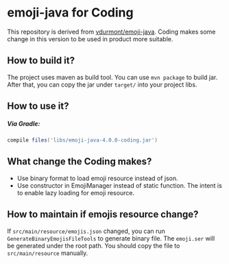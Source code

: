 # emoji-java for Coding
This repository is derived from [vdurmont/emoji-java](https://github.com/vdurmont/emoji-java).
Coding makes some change in this version to be used in product more suitable.

## How to build it?
The project uses maven as build tool. You can use `mvn package` to build jar.
After that, you can copy the jar under `target/` into your project libs.

## How to use it?
##### Via Gradle:
```gradle
compile files('libs/emoji-java-4.0.0-coding.jar')
```

## What change the Coding makes?
+ Use binary format to load emoji resource instead of json.
+ Use constructor in EmojiManager instead of static function. The intent is to enable lazy loading for emoji resource.

## How to maintain if emojis resource change?
If `src/main/resource/emojis.json` changed, you can run `GenerateBinaryEmojisFileTools` to generate binary file. 
The `emoji.ser` will be generated under the root path. You should copy the file to `src/main/resource` manually.
